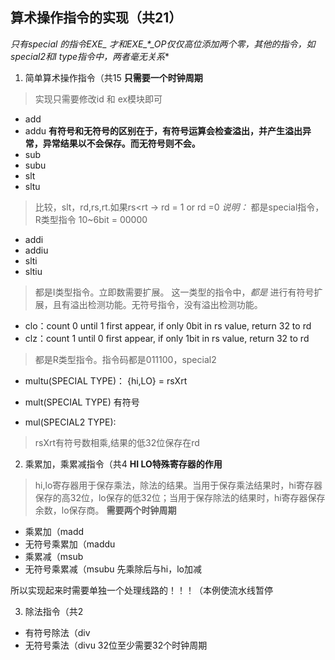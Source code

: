 ## 算术操作指令的实现（共21）
**只有special 的指令EXE_* 才和EXE_*_OP仅仅高位添加两个零，其他的指令，如special2和I type指令中，两者毫无关系**
1. 简单算术操作指令（共15
**只需要一个时钟周期**
>实现只需要修改id 和 ex模块即可

* add
* addu
**有符号和无符号的区别在于，有符号运算会检查溢出，并产生溢出异常，异常结果以不会保存。而无符号则不会。**
* sub
* subu
* slt
* sltu
>比较，slt，rd,rs,rt.如果rs<rt -> rd = 1 or rd =0
*说明：*
>都是special指令，R类型指令
>10~6bit = 00000

* addi
* addiu
* slti
* sltiu
>都是I类型指令。立即数需要扩展。
>这一类型的指令中，*都是* 进行有符号扩展，且有溢出检测功能。无符号指令，没有溢出检测功能。

* clo：count 0 until 1 first appear, if only 0bit in rs value, return 32 to rd
* clz：count 1 until 0 first appear, if only 1bit in rs value, return 32 to rd
>都是R类型指令。指令码都是011100，special2

* multu(SPECIAL TYPE)：
{hi,LO} = rsXrt

* mult(SPECIAL TYPE)
有符号

* mul(SPECIAL2 TYPE):
>rsXrt有符号数相乘,结果的低32位保存在rd

2. 乘累加，乘累减指令（共4
**HI LO特殊寄存器的作用**
>hi,lo寄存器用于保存乘法，除法的结果。当用于保存乘法结果时，hi寄存器保存的高32位，lo保存的低32位；当用于保存除法的结果时，hi寄存器保存余数，lo保存商。
**需要两个时钟周期**
* 乘累加（madd
* 无符号乘累加（maddu
* 乘累减（msub
* 无符号乘累减（msubu
先乘除后与hi，lo加减

所以实现起来时需要单独一个处理线路的！！！（本例使流水线暂停

3. 除法指令（共2
* 有符号除法（div
* 无符号乘法（divu
32位至少需要32个时钟周期

